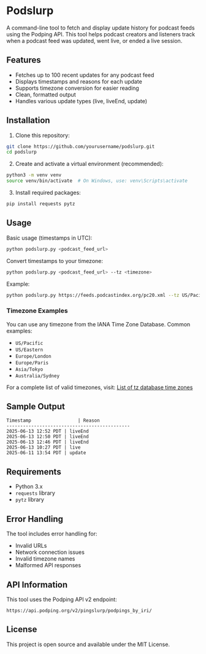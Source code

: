 # Podslurp

A command-line tool to fetch and display update history for podcast feeds using the Podping API. This tool helps podcast creators and listeners track when a podcast feed was updated, went live, or ended a live session.

## Features

- Fetches up to 100 recent updates for any podcast feed
- Displays timestamps and reasons for each update
- Supports timezone conversion for easier reading
- Clean, formatted output
- Handles various update types (live, liveEnd, update)

## Installation

1. Clone this repository:
```bash
git clone https://github.com/yourusername/podslurp.git
cd podslurp
```

2. Create and activate a virtual environment (recommended):
```bash
python3 -m venv venv
source venv/bin/activate  # On Windows, use: venv\Scripts\activate
```

3. Install required packages:
```bash
pip install requests pytz
```

## Usage

Basic usage (timestamps in UTC):
```bash
python podslurp.py <podcast_feed_url>
```

Convert timestamps to your timezone:
```bash
python podslurp.py <podcast_feed_url> --tz <timezone>
```

Example:
```bash
python podslurp.py https://feeds.podcastindex.org/pc20.xml --tz US/Pacific
```

### Timezone Examples

You can use any timezone from the IANA Time Zone Database. Common examples:
- `US/Pacific`
- `US/Eastern`
- `Europe/London`
- `Europe/Paris`
- `Asia/Tokyo`
- `Australia/Sydney`

For a complete list of valid timezones, visit: [List of tz database time zones](https://en.wikipedia.org/wiki/List_of_tz_database_time_zones)

## Sample Output

```
Timestamp                 | Reason
---------------------------------------------
2025-06-13 12:52 PDT | liveEnd
2025-06-13 12:50 PDT | liveEnd
2025-06-13 12:46 PDT | liveEnd
2025-06-13 10:27 PDT | live
2025-06-11 13:54 PDT | update
```

## Requirements

- Python 3.x
- `requests` library
- `pytz` library

## Error Handling

The tool includes error handling for:
- Invalid URLs
- Network connection issues
- Invalid timezone names
- Malformed API responses

## API Information

This tool uses the Podping API v2 endpoint:
```
https://api.podping.org/v2/pingslurp/podpings_by_iri/
```

## License

This project is open source and available under the MIT License.
